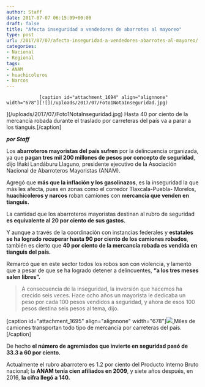```yaml
---
author: Staff
date: 2017-07-07 06:15:09+00:00
draft: false
title: "Afecta inseguridad a vendedores de abarrotes al mayoreo"
type: post
url: /2017/07/07/afecta-inseguridad-a-vendedores-abarrotes-al-mayoreo/
categories:
- Nacional
- Regional
tags:
- ANAM
- huachicoleros
- Narcos
---
```



				[caption id="attachment_1694" align="alignnone" width="678"][![](/uploads/2017/07/Foto1NotaInseguridad.jpg)
](/uploads/2017/07/Foto1NotaInseguridad.jpg) Hasta 40 por ciento de la mercancía robada durante el traslado por carreteras del país va a parar a los tianguis.[/caption]

_**por Staff**_

Los **abarroteros mayoristas del país sufren** por la delincuencia organizada, ya que **pagan tres mil 200 millones de pesos por concepto de seguridad**, dijo Iñaki Landáburu Llaguno, presidente ejecutivo de la Asociación Nacional de Abarroteros Mayoristas (ANAM).

Agregó que **más que la inflación y los gasolinazos**, es la inseguridad la que más les afecta, pues en zonas como el corredor Tlaxcala-Puebla- Morelos, **huachicoleros y narcos** roban camiones con **mercancía que venden en tianguis.**

La cantidad que los abarroteros mayoristas destinan al rubro de seguridad **es equivalente al 20 por ciento de sus gastos.**

Y aunque a través de la coordinación con instancias federales y **estatales se ha logrado recuperar hasta 90 por ciento de los camiones robados**, también es cierto que **40 por ciento de la mercancía robada es vendida en tianguis del país.**

Remarcó que en este sector todos los robos son con violencia, y lamentó que a pesar de que se ha logrado detener a delincuentes, **“a los tres meses salen libres”.**


<blockquote>A consecuencia de la inseguridad, la inversión que hacemos ha crecido seis veces. Hace ocho años un mayorista le dedicaba un peso por cada 100 pesos vendidos a seguridad, y ahora de esos 100 pesos destina seis pesos al tema, dijo.</blockquote>


[caption id="attachment_1695" align="alignnone" width="678"][![](/uploads/2017/07/Foto2NotaInseguridad.jpg)
](/uploads/2017/07/Foto2NotaInseguridad.jpg) Miles de camiones transportan todo tipo de mercancía por carreteras del país.[/caption]

De hecho **el número de agremiados que invierte en seguridad pasó de 33.3 a 60 por ciento.**

Actualmente el rubro abarrotero es 1.2 por ciento del Producto Interno Bruto nacional; la **ANAM tenía cien afiliados en 2009**, y siete años después, en 2016, **la cifra llegó a 140.**		
